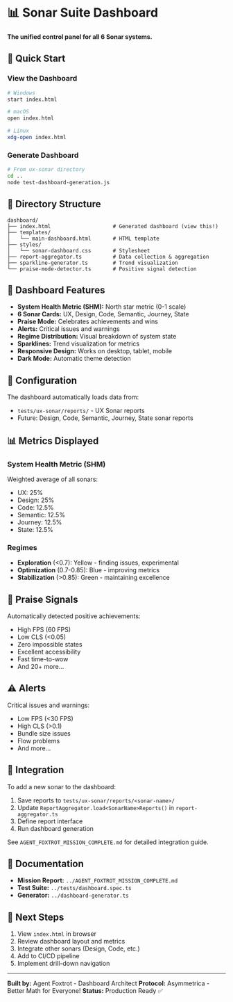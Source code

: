 # 📊 Sonar Suite Dashboard

**The unified control panel for all 6 Sonar systems.**

## 🎯 Quick Start

### View the Dashboard
```bash
# Windows
start index.html

# macOS
open index.html

# Linux
xdg-open index.html
```

### Generate Dashboard
```bash
# From ux-sonar directory
cd ..
node test-dashboard-generation.js
```

## 📁 Directory Structure

```
dashboard/
├── index.html                    # Generated dashboard (view this!)
├── templates/
│   └── main-dashboard.html       # HTML template
├── styles/
│   └── sonar-dashboard.css       # Stylesheet
├── report-aggregator.ts          # Data collection & aggregation
├── sparkline-generator.ts        # Trend visualization
└── praise-mode-detector.ts       # Positive signal detection
```

## 🎨 Dashboard Features

- **System Health Metric (SHM):** North star metric (0-1 scale)
- **6 Sonar Cards:** UX, Design, Code, Semantic, Journey, State
- **Praise Mode:** Celebrates achievements and wins
- **Alerts:** Critical issues and warnings
- **Regime Distribution:** Visual breakdown of system state
- **Sparklines:** Trend visualization for metrics
- **Responsive Design:** Works on desktop, tablet, mobile
- **Dark Mode:** Automatic theme detection

## 🔧 Configuration

The dashboard automatically loads data from:
- `tests/ux-sonar/reports/` - UX Sonar reports
- Future: Design, Code, Semantic, Journey, State sonar reports

## 📊 Metrics Displayed

### System Health Metric (SHM)
Weighted average of all sonars:
- UX: 25%
- Design: 25%
- Code: 12.5%
- Semantic: 12.5%
- Journey: 12.5%
- State: 12.5%

### Regimes
- **Exploration** (<0.7): Yellow - finding issues, experimental
- **Optimization** (0.7-0.85): Blue - improving metrics
- **Stabilization** (>0.85): Green - maintaining excellence

## 🎉 Praise Signals

Automatically detected positive achievements:
- High FPS (60 FPS)
- Low CLS (<0.05)
- Zero impossible states
- Excellent accessibility
- Fast time-to-wow
- And 20+ more...

## ⚠️ Alerts

Critical issues and warnings:
- Low FPS (<30 FPS)
- High CLS (>0.1)
- Bundle size issues
- Flow problems
- And more...

## 🔗 Integration

To add a new sonar to the dashboard:

1. Save reports to `tests/ux-sonar/reports/<sonar-name>/`
2. Update `ReportAggregator.load<SonarName>Reports()` in `report-aggregator.ts`
3. Define report interface
4. Run dashboard generation

See `AGENT_FOXTROT_MISSION_COMPLETE.md` for detailed integration guide.

## 📖 Documentation

- **Mission Report:** `../AGENT_FOXTROT_MISSION_COMPLETE.md`
- **Test Suite:** `../tests/dashboard.spec.ts`
- **Generator:** `../dashboard-generator.ts`

## 🚀 Next Steps

1. View `index.html` in browser
2. Review dashboard layout and metrics
3. Integrate other sonars (Design, Code, etc.)
4. Add to CI/CD pipeline
5. Implement drill-down navigation

---

**Built by:** Agent Foxtrot - Dashboard Architect
**Protocol:** Asymmetrica - Better Math for Everyone!
**Status:** Production Ready ✅
